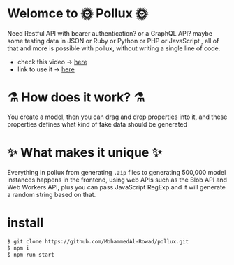 # Welomce to 🌞 Pollux 🌞

Need Restful API with bearer authentication? or a GraphQL API? maybe some testing data in JSON or Ruby or Python or PHP or JavaScript , all of that and more is possible with pollux, without writing a single line of code.

- check this video -> [here](https://www.youtube.com/watch?v=4Kwv98RDoSM)
- link to use it -> [here](https://mohammedal-rowad.github.io/pollux/)

# ⚗️ How does it work? ⚗️

You create a model, then you can drag and drop properties into it, and these properties defines what kind of fake data should be generated

# ✨ What makes it unique ✨

Everything in pollux from generating `.zip` files to generating 500,000 model instances happens in the frontend, using web APIs such as the Blob API and Web Workers API, plus you can pass JavaScript RegExp and it will generate a random string based on that.

# install

```bash
$ git clone https://github.com/MohammedAl-Rowad/pollux.git
$ npm i
$ npm run start
```
